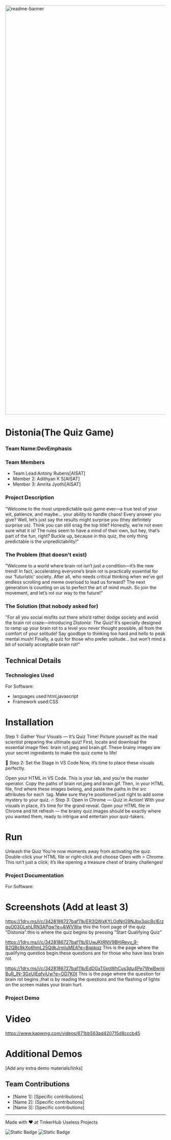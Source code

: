 <img width="1280" alt="readme-banner" src="https://github.com/user-attachments/assets/35332e92-44cb-425b-9dff-27bcf1023c6c">

# Distonia(The Quiz Game)


### Team Name:DevEmphasis


### Team Members
- Team Lead:Antony Rubens[AISAT]
- Member 2: Adithyan K S[AISAT]
- Member 3: Amrita Jyothi[AISAT]

### Project Description
"Welcome to the most unpredictable quiz game ever—a true test of your wit, patience, and maybe... your ability to handle chaos! Every answer you give? Well, let’s just say the results might surprise you (they definitely surprise us). Think you can still snag the top title? Honestly, we’re not even sure what it is! The rules seem to have a mind of their own, but hey, that’s part of the fun, right? Buckle up, because in this quiz, the only thing predictable is the unpredictability!"

### The Problem (that doesn't exist)
"Welcome to a world where brain rot isn’t just a condition—it’s the new trend! In fact, accelerating everyone’s brain rot is practically essential for our 'futuristic' society. After all, who needs critical thinking when we’ve got endless scrolling and meme overload to lead us forward? The next generation is counting on us to perfect the art of mind mush. So join the movement, and let’s rot our way to the future!"

### The Solution (that nobody asked for)
"For all you social misfits out there who’d rather dodge society and avoid the brain rot craze—introducing *Distonia: The Quiz!* It’s specially designed to ramp up your brain rot to a level you never thought possible, all from the comfort of your solitude! Say goodbye to thinking too hard and hello to peak mental mush! Finally, a quiz for those who prefer solitude... but won’t mind a bit of socially acceptable brain rot!"

## Technical Details
### Technologies Used
For Software:
- languages used:html,javascript
- Framework used:CSS
# Installation
Step 1: Gather Your Visuals — It’s Quiz Time!
Picture yourself as the mad scientist preparing the ultimate quiz! First, locate and download the essential image files: brain rot.jpeg and brain.gif. These brainy images are your secret ingredients to make the quiz come to life!

🎨 Step 2: Set the Stage in VS Code
Now, it’s time to place these visuals perfectly.

Open your HTML in VS Code. This is your lab, and you’re the master operator.
Copy the paths of brain rot.jpeg and brain.gif. Then, in your HTML file, find where these images belong, and paste the paths in the src attributes for each <img src=""> tag. Make sure they’re positioned just right to add some mystery to your quiz.
🔥 Step 3: Open in Chrome — Quiz in Action!
With your visuals in place, it’s time for the grand reveal. Open your HTML file in Chrome and hit refresh — the brainy quiz images should be exactly where you wanted them, ready to intrigue and entertain your quiz-takers.



# Run
 Unleash the Quiz
You’re now moments away from activating the quiz. Double-click your HTML file or right-click and choose Open with > Chrome. This isn’t just a click; it’s like opening a treasure chest of brainy challenges!

### Project Documentation
For Software:

# Screenshots (Add at least 3)
https://1drv.ms/i/c/3428186727baf11b/ER3QWxKYLOdNrG9NJbx3qjcBcIErzquO03OLehLRN3APqw?e=4iWVWw
this the front page of the quiz "Distonia".this is where the quiz begins by pressing "Start Qualifying Quiz"

https://1drv.ms/i/c/3428186727baf11b/EUwJKtRNV9BHjReyv_9-B2QBc9kXo6hmL25QdkJrmluMEA?e=Bqpkqz
This is the page where the qualifying questios begin.these questions are for those who have less brain rot. 

https://1drv.ms/i/c/3428186727baf11b/EdDGxT0sgWhCus3du4Pe7WwBwmjBuR_IN-3GxUjEqfviUw?e=OD7K0t
This is the page where the question for brain rot begins ,that is by reading the questions and the flashing of lights on the screen makes your brain hurt.
### Project Demo
# Video
https://www.kapwing.com/videos/671bb563ad420715d8cccb45

# Additional Demos
[Add any extra demo materials/links]

## Team Contributions
- [Name 1]: [Specific contributions]
- [Name 2]: [Specific contributions]
- [Name 3]: [Specific contributions]

---
Made with ❤️ at TinkerHub Useless Projects 

![Static Badge](https://img.shields.io/badge/TinkerHub-24?color=%23000000&link=https%3A%2F%2Fwww.tinkerhub.org%2F)
![Static Badge](https://img.shields.io/badge/UselessProject--24-24?link=https%3A%2F%2Fwww.tinkerhub.org%2Fevents%2FQ2Q1TQKX6Q%2FUseless%2520Projects)




